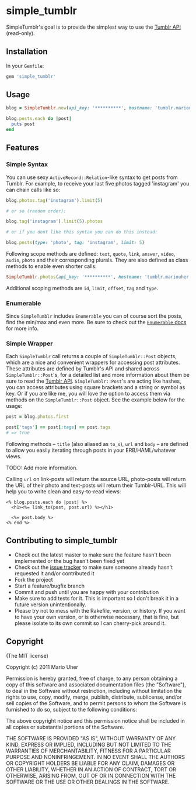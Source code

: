 # simple_tumblr

SimpleTumblr's goal is to provide the simplest way to use the [Tumblr API](http://www.tumblr.com/docs/en/api/v2) (read-only). 

## Installation

In your `Gemfile`:

```ruby
gem 'simple_tumblr'
```

## Usage

```ruby
blog = SimpleTumblr.new(api_key: '**********', hostname: 'tumblr.mariouher.com')

blog.posts.each do |post|
  puts post
end
```

## Features

### Simple Syntax

You can use sexy `ActiveRecord::Relation`-like syntax to get posts from Tumblr. For example, to receive your last five photos tagged 'instagram' you can chain calls like so:

```ruby
blog.photos.tag('instagram').limit(5)

# or so (random order):

blog.tag('instagram').limit(5).photos

# or if you dont like this syntax you can do this instead:

blog.posts(type: 'photo', tag: 'instagram', limit: 5)
```

Following scope methods are defined: `text`, `quote`, `link`, `answer`, `video`, `audio`, `photo` and their corresponding plurals. They are also defined as class methods to enable even shorter calls:

```ruby
SimpleTumblr.photos(api_key: '**********', hostname: 'tumblr.mariouher.com', tag: 'instagram', limit: 5)
```

Additional scoping methods are `id`, `limit`, `offset`, `tag` and `type`.

### Enumerable

Since `SimpleTumblr` includes `Enumerable` you can of course sort the posts, find the min/max and even more. Be sure to check out the 
[`Enumerable` docs](http://ruby-doc.org/core-1.9.3/Enumerable.html) for more info.
 
### Simple Wrapper

Each `SimpleTumblr` call returns a couple of `SimpleTumblr::Post` objects, which are a nice and convenient wrappers for accessing post attributes. These attributes are defined by Tumblr's API and shared across `SimpleTumblr::Post`'s, for a detailed list and more information about them be sure to read the [Tumblr API](http://www.tumblr.com/docs/en/api/v2). `SimpleTumblr::Post`'s are acting like hashes, you can access attributes using square brackets and a string or symbol as key. Or if you are like me, you will love the option to access them via methods on the `SimpleTumblr::Post` object. See the example below for the usage:

```ruby
post = blog.photos.first

post['tags'] == post[:tags] == post.tags
# => true
```

Following methods – `title` (also aliased as `to_s`), `url` and `body` – are defined to allow you easily iterating through posts in your ERB/HAML/whatever views. 

TODO: Add more information.

Calling `url` on link-posts will return the source URL, photo-posts will return the URL of their photo and text-posts will return their Tumblr-URL. This will help you to write clean and easy-to-read views:

```erb
<% blog.posts.each do |post| %>
  <h1><%= link_to(post, post.url) %></h1>
  
  <%= post.body %>
<% end %>
```

## Contributing to simple_tumblr
 
* Check out the latest master to make sure the feature hasn't been implemented or the bug hasn't been fixed yet
* Check out the [issue tracker](https://github.com/haihappen/simple_tumblr/issues) to make sure someone already hasn't requested it and/or contributed it
* Fork the project
* Start a feature/bugfix branch
* Commit and push until you are happy with your contribution
* Make sure to add tests for it. This is important so I don't break it in a future version unintentionally.
* Please try not to mess with the Rakefile, version, or history. If you want to have your own version, or is otherwise necessary, that is fine, but please isolate to its own commit so I can cherry-pick around it.

## Copyright

(The MIT license)

Copyright (c) 2011 Mario Uher

Permission is hereby granted, free of charge, to any person obtaining
a copy of this software and associated documentation files (the
"Software"), to deal in the Software without restriction, including
without limitation the rights to use, copy, modify, merge, publish,
distribute, sublicense, and/or sell copies of the Software, and to
permit persons to whom the Software is furnished to do so, subject to
the following conditions:

The above copyright notice and this permission notice shall be
included in all copies or substantial portions of the Software.

THE SOFTWARE IS PROVIDED "AS IS", WITHOUT WARRANTY OF ANY KIND,
EXPRESS OR IMPLIED, INCLUDING BUT NOT LIMITED TO THE WARRANTIES OF
MERCHANTABILITY, FITNESS FOR A PARTICULAR PURPOSE AND
NONINFRINGEMENT. IN NO EVENT SHALL THE AUTHORS OR COPYRIGHT HOLDERS BE
LIABLE FOR ANY CLAIM, DAMAGES OR OTHER LIABILITY, WHETHER IN AN ACTION
OF CONTRACT, TORT OR OTHERWISE, ARISING FROM, OUT OF OR IN CONNECTION
WITH THE SOFTWARE OR THE USE OR OTHER DEALINGS IN THE SOFTWARE.